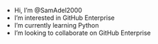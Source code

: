 -  Hi, I’m @SamAdel2000
-  I’m interested in GitHub Enterprise
-  I’m currently learning Python
-  I’m looking to collaborate on GitHub Enterprise

<!---
SamAdel2000/SamAdel2000 is a ✨ special ✨ repository because its `README.md` (this file) appears on your GitHub profile.
You can click the Preview link to take a look at your changes.
--->
